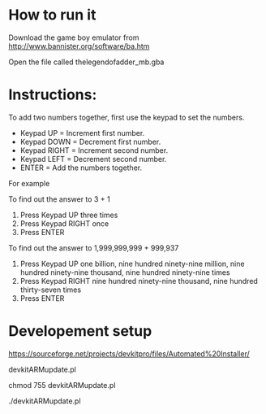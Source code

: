 How to run it
=============

Download the game boy emulator from http://www.bannister.org/software/ba.htm

Open the file called thelegendofadder_mb.gba

Instructions:
=============

To add two numbers together, first use the keypad to set the numbers.

* Keypad UP = Increment first number.
* Keypad DOWN = Decrement first number.
* Keypad RIGHT = Increment second number.
* Keypad LEFT = Decrement second number.
* ENTER = Add the numbers together.

For example

To find out the answer to 3 + 1

1. Press Keypad UP three times
2. Press Keypad RIGHT once
3. Press ENTER


To find out the answer to 1,999,999,999 + 999,937

1. Press Keypad UP one billion, nine hundred ninety-nine million, nine hundred ninety-nine thousand, nine hundred ninety-nine times
2. Press Keypad RIGHT nine hundred ninety-nine thousand, nine hundred thirty-seven times
3. Press ENTER


Developement setup
==================

https://sourceforge.net/projects/devkitpro/files/Automated%20Installer/

devkitARMupdate.pl

chmod 755 devkitARMupdate.pl

./devkitARMupdate.pl

